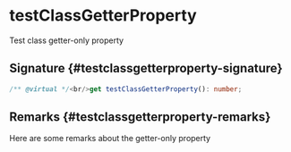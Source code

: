 # testClassGetterProperty

Test class getter-only property  

## Signature {#testclassgetterproperty-signature}

```typescript
/** @virtual */<br/>get testClassGetterProperty(): number;
```

## Remarks {#testclassgetterproperty-remarks}

Here are some remarks about the getter-only property  

